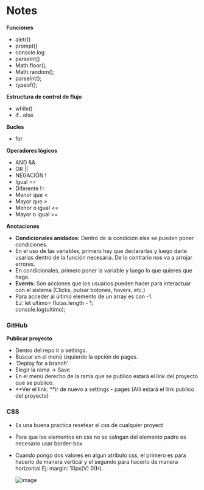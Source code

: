 # Notes
**Funciones**
- aletr()
- prompt()
- console.log
- parseInt()
- Math.floor();
- Math.random();
- parseInt();
- typeof();

**Estructura de control de flujo**
- while()
- if...else

**Bucles**
- for

**Operadores lógicos**
- AND &&
- OR ||
- NEGACIÓN !
- Igual ==
- Diferente !=
- Menor que <
- Mayor que >
- Menor o igual <=
- Mayor o igual >=


**Anotaciones**
- **Condicionales anidados:** Dentro de la condición else se pueden poner condiciones.
- En el uso de las variables, primero hay que declararlas y luego darle usarlas dentro de la función necesaria. De lo contrario nos va a arrojar errores.
- En condicionales, primero poner la variable y luego lo que quieres que haga.
- **Events:** Son acciones que los usuarios pueden hacer para interactuar con el sistema (Clicks, pulsar botones, hovers, etc.)
- Para acceder al último elemento de un array es con -1. <br>
  EJ: let ultimo= flutas.length - 1;<br>
      console.log(ultimo);<br>


<H3>GitHub</H3>

**Publicar proyecto**
- Dentro del repo ir a settings.
- Buscar en el menú izquierdo la opción de pages.
- 'Deploy for a branch'
- Elegir la rama -> Save
- En el menú derecho de la rama que se publico estará el link del proyecto que se publicó.
- **Ver el link: **ir de nuevo a settings - pages (Allí estará el link publico del proyecto)


<H3>CSS</H3>

- Es una buena practica resetear el css de cualquier proyect
- Para que los elementos en css no se salngan del elemento padre es necesario usar border-box
- Cuando pongo dos valores en algun atributo css, el primero es para hacerlo de manera vertical y el segundo para hacerlo de manera horizontal
  Ej: margin: 10px(V) 0(H).
  
  ![image](https://github.com/user-attachments/assets/a888b7b7-fd6b-452f-87e4-db4c1db9d125)

